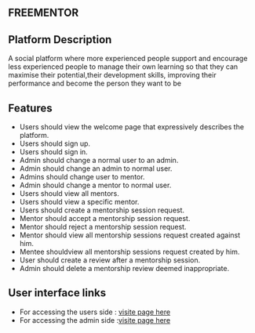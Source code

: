 ## FREEMENTOR


## Platform Description
A social platform where more experienced people  support and encourage less experienced people to manage their own learning so that they can maximise their potential,their development skills, improving their performance and become the person they want to be

## Features
- Users should view the welcome page that expressively describes the platform.
- Users should sign up.
- Users should sign in.
- Admin should change a normal user to an admin.
- Admin should change an admin to normal user.
- Admins should change user to mentor.
- Admin should change a mentor to normal user.
- Users should view all mentors.
- Users should view a specific mentor.
- Users should create a mentorship session request.
- Mentor should accept a mentorship session request.
- Mentor should reject a mentorship session request.
- Mentor should view all mentorship sessions request created against him.
- Mentee shouldview all mentorship sessions request created by him.
- User should create a review after a mentorship session.
- Admin should delete a mentorship review deemed inappropriate.

## User interface links
- For accessing the users side : [visite page here](https://kakaprodo.github.io/freementor/UI/)
- For accessing the admin side :[visite page here](https://kakaprodo.github.io/freementor/UI/html/admin/dashboard.html)